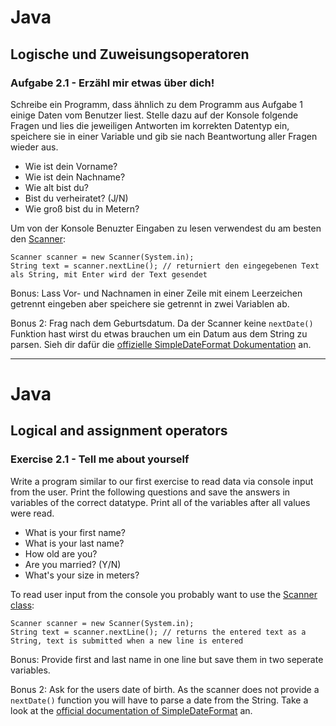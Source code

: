# Java

## Logische und Zuweisungsoperatoren

### Aufgabe 2.1 - Erzähl mir etwas über dich!

Schreibe ein Programm, dass ähnlich zu dem Programm aus Aufgabe 1 einige Daten vom Benutzer liest. Stelle dazu auf der Konsole folgende Fragen und lies die jeweiligen Antworten im korrekten Datentyp ein, speichere sie in einer Variable und gib sie nach Beantwortung aller Fragen wieder aus. 

* Wie ist dein Vorname?
* Wie ist dein Nachname?
* Wie alt bist du?
* Bist du verheiratet? (J/N)
* Wie groß bist du in Metern? 

Um von der Konsole Benuzter Eingaben zu lesen verwendest du am besten den [Scanner](https://docs.oracle.com/en/java/javase/11/docs/api/java.base/java/util/Scanner.html): 
```
Scanner scanner = new Scanner(System.in);
String text = scanner.nextLine(); // returniert den eingegebenen Text als String, mit Enter wird der Text gesendet
```

Bonus: Lass Vor- und Nachnamen in einer Zeile mit einem Leerzeichen getrennt eingeben aber speichere sie getrennt in zwei Variablen ab.

Bonus 2: Frag nach dem Geburtsdatum. Da der Scanner keine `nextDate()` Funktion hast wirst du etwas brauchen um ein Datum aus dem String zu parsen. Sieh dir dafür die [offizielle SimpleDateFormat Dokumentation](https://docs.oracle.com/en/java/javase/11/docs/api/java.base/java/text/SimpleDateFormat.html) an.

------------------------------------------------------------------------

# Java 

## Logical and assignment operators 

### Exercise 2.1 - Tell me about yourself 

Write a program similar to our first exercise to read data via console input from the user. Print the following questions and save the answers in variables of the correct datatype. Print all of the variables after all values were read. 

* What is your first name?
* What is your last name?
* How old are you?
* Are you married? (Y/N)
* What's your size in meters? 

To read user input from the console you probably want to use the [Scanner class](https://docs.oracle.com/en/java/javase/11/docs/api/java.base/java/util/Scanner.html): 
```
Scanner scanner = new Scanner(System.in);
String text = scanner.nextLine(); // returns the entered text as a String, text is submitted when a new line is entered
```

Bonus: Provide first and last name in one line but save them in two seperate variables.

Bonus 2: Ask for the users date of birth. As the scanner does not provide a `nextDate()` function you will have to parse a date from the String. Take a look at the [official documentation of SimpleDateFormat](https://docs.oracle.com/en/java/javase/11/docs/api/java.base/java/text/SimpleDateFormat.html) an.

